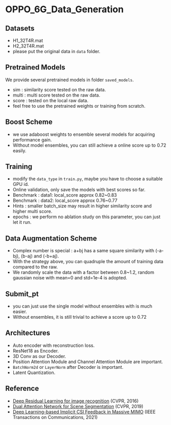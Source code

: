 # OPPO_6G_Data_Generation

## Datasets
- H1_32T4R.mat
- H2_32T4R.mat
- please put the original data in `data` folder.

## Pretrained Models
We provide several pretrained models in folder `saved_models`.
- sim : similarity score tested on the raw data.
- multi : multi score tested on the raw data.
- score : tested on the local raw data.
- feel free to use the pretrained weights or training from scratch.

## Boost Scheme
- we use adaboost weights to ensemble several models for acquiring performance gain. 
- Without model ensembles, you can still achieve a online score up to 0.72 easily.

## Training
- modify the `data_type` in `train.py`, maybe you have to choose a suitable GPU id.
- Online validation, only save the models with best scores so far.
- Benchmark : data1: local_score approx 0.82~0.83
- Benchmark : data2: local_score approx 0.76~0.77
- Hints : smaller batch_size may result in higher similarity score and higher multi score.
- epochs : we perform no ablation study on this parameter, you can just let it run.

## Data Augmentation Scheme
- Complex number is special : a+bj has a same square similarity with (-a-bj), (b-aj) and (-b+aj).
- With the strategy above, you can quadruple the amount of training data compared to the raw.
- We randomly scale the data with a factor between 0.8~1.2, random gaussian noise with mean=0 and std=1e-4 is adopted.

## Submit_pt
- you can just use the single model without ensembles with is much easier.
- Without ensembles, it is still trivial to achieve a score up to 0.72

## Architectures
- Auto encoder with reconstruction loss.
- ResNet18 as Encoder.
- 3D Conv as our Decoder.
- Position Attention Module and Channel Attention Module are important.
- `BatchNorm2d` or `LayerNorm` after Decoder is important.
- Latent Quantization.

## Reference
- [Deep Residual Learning for image recognition](https://openaccess.thecvf.com/content_cvpr_2016/papers/He_Deep_Residual_Learning_CVPR_2016_paper.pdf) (CVPR, 2016)
- [Dual Attention Network for Scene Segmentation](https://openaccess.thecvf.com/content_CVPR_2019/papers/Fu_Dual_Attention_Network_for_Scene_Segmentation_CVPR_2019_paper.pdf) (CVPR, 2019)
- [Deep Learning-based Implicit CSI Feedback in Massive MIMO](https://arxiv.org/pdf/2105.10100.pdf) (IEEE Transactions on Communications, 2021)

